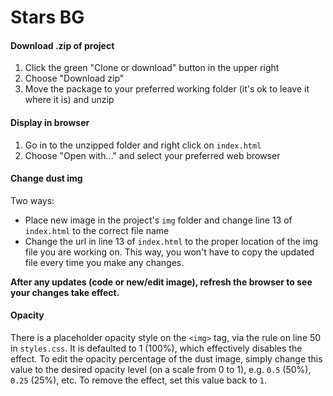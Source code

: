 # Stars BG

#### Download .zip of project

1. Click the green "Clone or download" button in the upper right
2. Choose "Download zip"
3. Move the package to your preferred working folder (it's ok to leave it where it is) and unzip


#### Display in browser

1. Go in to the unzipped folder and right click on `index.html`
2. Choose "Open with..." and select your preferred web browser


#### Change dust img

Two ways:

- Place new image in the project's `img` folder and change line 13 of `index.html` to the correct file name
- Change the url in line 13 of `index.html` to the proper location of the img file you are working on. This way, you won't have to copy the updated file every time you make any changes.

**After any updates (code or new/edit image), refresh the browser to see your changes take effect.**

#### Opacity

There is a placeholder opacity style on the `<img>` tag, via the rule on line 50 in `styles.css`. It is defaulted to 1 (100%), which effectively disables the effect. To edit the opacity percentage of the dust image, simply change this value to the desired opacity level (on a scale from 0 to 1), e.g. `0.5` (50%), `0.25` (25%), etc. To remove the effect, set this value back to `1`.
